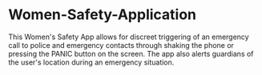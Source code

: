 # Women-Safety-Application
This Women's Safety App allows for discreet triggering of an emergency call to police and emergency contacts through shaking the phone or pressing the PANIC button on the screen. The app also alerts guardians of the user's location during an emergency situation.
